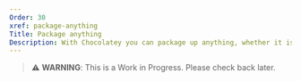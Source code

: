 ```yaml
---
Order: 30
xref: package-anything
Title: Package anything
Description: With Chocolatey you can package up anything, whether it is installers, application, zip, scripts, etc.
---
```


> :warning: **WARNING**: This is a Work in Progress. Please check back later.